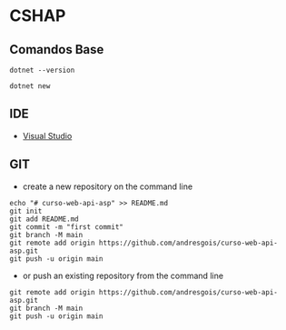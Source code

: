 # CSHAP

## Comandos Base
```
dotnet --version

dotnet new
```

## IDE
- [Visual Studio](https://visualstudio.microsoft.com/pt-br/)




##  GIT
- create a new repository on the command line

```
echo "# curso-web-api-asp" >> README.md
git init
git add README.md
git commit -m "first commit"
git branch -M main
git remote add origin https://github.com/andresgois/curso-web-api-asp.git
git push -u origin main
```

- or push an existing repository from the command line

```
git remote add origin https://github.com/andresgois/curso-web-api-asp.git
git branch -M main
git push -u origin main
```